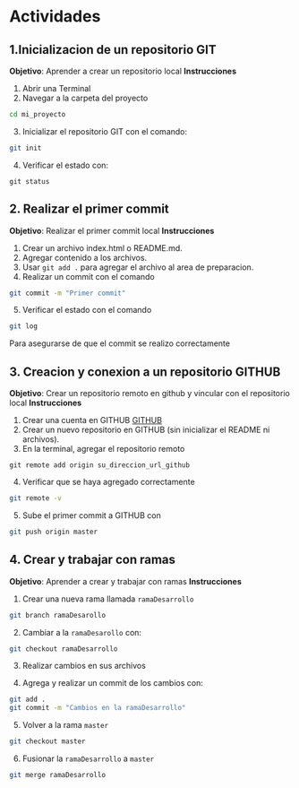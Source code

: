 # Actividades
## 1.Inicializacion de un repositorio GIT
**Objetivo**: Aprender a crear un repositorio local
**Instrucciones**
1. Abrir una Terminal
2. Navegar a la carpeta del proyecto
```bash
cd mi_proyecto
```
3. Inicializar el repositorio GIT con el comando:
```bash
git init
```
4. Verificar el estado con:
```
git status
```

## 2. Realizar el primer commit
**Objetivo**: Realizar el primer commit local
**Instrucciones**
1. Crear un archivo index.html o README.md.
2. Agregar contenido a los archivos.
3. Usar `git add .` para agregar el archivo al area de preparacion.
4. Realizar un commit con el comando 
```bash
git commit -m "Primer commit"
```
5. Verificar el estado con el comando
```bash
git log
```
Para asegurarse de que el commit se realizo correctamente

## 3. Creacion y conexion a un repositorio GITHUB
**Objetivo**: Crear un repositorio remoto en github y vincular con el repositorio local
**Instrucciones**
1. Crear una cuenta en GITHUB [GITHUB](https://github.com)
2. Crear un nuevo repositorio en GITHUB (sin inicializar el README ni archivos).
3. En la terminal, agregar el repositorio remoto
```
git remote add origin su_direccion_url_github
```
4. Verificar que se haya agregado correctamente
```bash
git remote -v
```
5. Sube el primer commit a GITHUB con
```bash
git push origin master
```

## 4. Crear y trabajar con ramas
**Objetivo**: Aprender a crear y trabajar con ramas
**Instrucciones**
1. Crear una nueva rama llamada `ramaDesarrollo`

```bash
git branch ramaDesarollo
```

2. Cambiar a la `ramaDesarollo` con:
```bash
git checkout ramaDesarrollo
```

3. Realizar cambios en sus archivos

4. Agrega y realizar un commit de los cambios con:
```bash
git add .
git commit -m "Cambios en la ramaDesarrollo"
```
5. Volver a la rama `master`
```bash
git checkout master
```
6. Fusionar la `ramaDesarrollo` a `master`
```bash
git merge ramaDesarrollo
```
